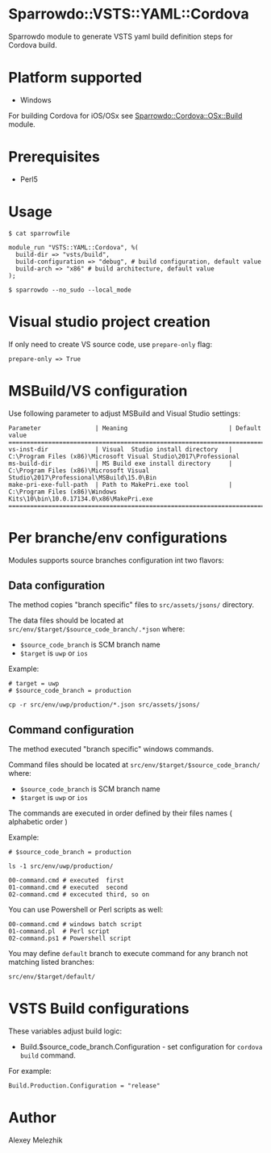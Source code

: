 # Sparrowdo::VSTS::YAML::Cordova

Sparrowdo module to generate VSTS yaml build definition steps for Cordova build.

# Platform supported

* Windows

For building Cordova for iOS/OSx see [Sparrowdo::Cordova::OSx::Build](https://github.com/melezhik/sparrowdo-cordova-osx-build) module.

# Prerequisites

* Perl5

# Usage

    $ cat sparrowfile

    module_run "VSTS::YAML::Cordova", %( 
      build-dir => "vsts/build",
      build-configuration => "debug", # build configuration, default value  
      build-arch => "x86" # build architecture, default value  
    );

    $ sparrowdo --no_sudo --local_mode


# Visual studio project creation

If only need to create VS source code, use `prepare-only` flag:


    prepare-only => True


# MSBuild/VS configuration

Use following parameter to adjust MSBuild and Visual Studio settings:

    Parameter               | Meaning                            | Default value
    ===============================================================================================================================================
    vs-inst-dir             | Visual  Studio install directory   | C:\Program Files (x86)\Microsoft Visual Studio\2017\Professional
    ms-build-dir            | MS Build exe install directory     | C:\Program Files (x86)\Microsoft Visual Studio\2017\Professional\MSBuild\15.0\Bin
    make-pri-exe-full-path  | Path to MakePri.exe tool           | C:\Program Files (x86)\Windows Kits\10\bin\10.0.17134.0\x86\MakePri.exe
    ===============================================================================================================================================

# Per branche/env configurations

Modules supports source branches configuration int two flavors:

## Data configuration

The method copies "branch specific" files to `src/assets/jsons/` directory.

The data files should be located at `src/env/$target/$source_code_branch/.*json` where:

- `$source_code_branch` is SCM branch name
- `$target` is `uwp` or `ios`

Example:

    # target = uwp
    # $source_code_branch = production
    
    cp -r src/env/uwp/production/*.json src/assets/jsons/

## Command configuration

The method executed "branch specific" windows commands.

Command files should be located at `src/env/$target/$source_code_branch/` where:

- `$source_code_branch` is SCM branch name
- `$target` is `uwp` or `ios`

The commands are executed in order defined by their files names ( alphabetic order )

Example:

    # $source_code_branch = production
    
    ls -1 src/env/uwp/production/

    00-command.cmd # executed  first
    01-command.cmd # executed  second
    02-command.cmd # excecuted third, so on

You can use Powershell or Perl scripts as well:

    00-command.cmd # windows batch script 
    01-command.pl  # Perl script
    02-command.ps1 # Powershell script 

You may define `default` branch to execute command for any branch not matching listed branches:

    src/env/$target/default/

# VSTS Build configurations

These variables adjust build logic:

- Build.$source_code_branch.Configuration - set configuration for `cordova build` command.

For example:

    Build.Production.Configuration = "release"


# Author

Alexey Melezhik
